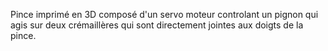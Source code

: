 Pince imprimé en 3D composé d'un servo moteur controlant un pignon qui agis sur deux crémaillères qui sont directement jointes aux doigts de la pince. 
